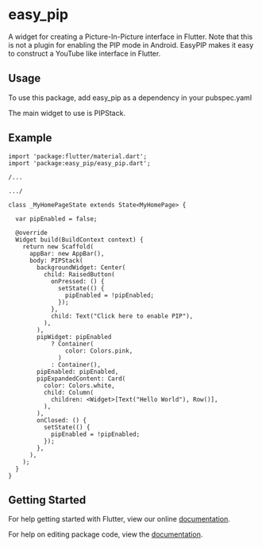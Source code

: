# easy_pip

A widget for creating a Picture-In-Picture interface in Flutter. Note that this is not a plugin for 
enabling the PIP mode in Android. EasyPIP makes it easy to construct a YouTube like interface in 
Flutter.

## Usage

To use this package, add easy_pip as a dependency in your pubspec.yaml

The main widget to use is PIPStack.

## Example

    import 'package:flutter/material.dart';
    import 'package:easy_pip/easy_pip.dart';
    
    /...
    
    .../
    
    class _MyHomePageState extends State<MyHomePage> {
    
      var pipEnabled = false;
    
      @override
      Widget build(BuildContext context) {
        return new Scaffold(
          appBar: new AppBar(),
          body: PIPStack(
            backgroundWidget: Center(
              child: RaisedButton(
                onPressed: () {
                  setState(() {
                    pipEnabled = !pipEnabled;
                  });
                },
                child: Text("Click here to enable PIP"),
              ),
            ),
            pipWidget: pipEnabled
                ? Container(
                    color: Colors.pink,
                  )
                : Container(),
            pipEnabled: pipEnabled,
            pipExpandedContent: Card(
              color: Colors.white,
              child: Column(
                children: <Widget>[Text("Hello World"), Row()],
              ),
            ),
            onClosed: () {
              setState(() {
                pipEnabled = !pipEnabled;
              });
            },
          ),
        );
      }
    }

## Getting Started

For help getting started with Flutter, view our online [documentation](https://flutter.io/).

For help on editing package code, view the [documentation](https://flutter.io/developing-packages/).
